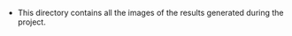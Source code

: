 <ul>
    <li>This directory contains all the images of the results generated during the project.</li>
</ul>